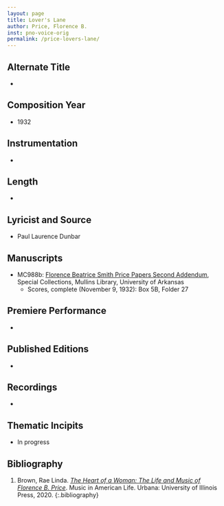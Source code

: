 ```yaml
---
layout: page
title: Lover's Lane
author: Price, Florence B.
inst: pno-voice-orig
permalink: /price-lovers-lane/
---
```


## Alternate Title
- 

## Composition Year
- 1932

## Instrumentation
- 

## Length
- 

## Lyricist and Source
- Paul Laurence Dunbar

## Manuscripts
- MC988b: <a href="https://uark.as.atlas-sys.com/repositories/2/resources/696/" target="_blank">Florence Beatrice Smith Price Papers Second Addendum</a>, Special Collections, Mullins Library, University of Arkansas
    * Scores, complete (November 9, 1932): Box 5B, Folder 27

## Premiere Performance
- 

## Published Editions
- 

## Recordings
- 

## Thematic Incipits
- In progress

## Bibliography
1. Brown, Rae Linda. <a href="https://www.worldcat.org/title/1122800180" target="_blank">*The Heart of a Woman: The Life and Music of Florence B. Price*</a>. Music in American Life. Urbana: University of Illinois Press, 2020.
{:.bibliography}